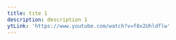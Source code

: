 ```yaml
---
title: tite 1
description: description 1
ytLink: 'https://www.youtube.com/watch?v=f8x2Uhldflw'
---
```


